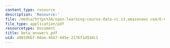 ```yaml
---
content_type: resource
description: 'Resource:'
file: /media/https%3A/open-learning-course-data-rc.s3.amazonaws.com/6-004-computation-structures-spring-2017/a90106bf60ae4647445e2176f1d93dc1_beta_answers.pdf
file_type: application/pdf
resourcetype: Document
title: beta_answers.pdf
uid: a90106bf-60ae-4647-445e-2176f1d93dc1
---
```

